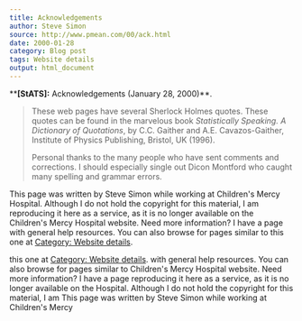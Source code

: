 ```yaml
---
title: Acknowledgements
author: Steve Simon
source: http://www.pmean.com/00/ack.html
date: 2000-01-28
category: Blog post
tags: Website details
output: html_document
---
```

****[StATS]:** Acknowledgements (January 28,
2000)**.

> These web pages have several Sherlock Holmes quotes. These quotes can
> be found in the marvelous book *Statistically Speaking. A Dictionary
> of Quotations*, by C.C. Gaither and A.E. Cavazos-Gaither, Institute of
> Physics Publishing, Bristol, UK (1996).
>
> Personal thanks to the many people who have sent comments and
> corrections. I should especially single out Dicon Montford who caught
> many spelling and grammar errors.

This page was written by Steve Simon while working at Children's Mercy
Hospital. Although I do not hold the copyright for this material, I am
reproducing it here as a service, as it is no longer available on the
Children's Mercy Hospital website. Need more information? I have a page
with general help resources. You can also browse for pages similar to
this one at [Category: Website details](../category/WebsiteDetails.asp).
<!---More--->
this one at [Category: Website details](../category/WebsiteDetails.asp).
with general help resources. You can also browse for pages similar to
Children's Mercy Hospital website. Need more information? I have a page
reproducing it here as a service, as it is no longer available on the
Hospital. Although I do not hold the copyright for this material, I am
This page was written by Steve Simon while working at Children's Mercy

<!---Do not use
****[StATS]:** Acknowledgements (January 28,
This page was written by Steve Simon while working at Children's Mercy
Hospital. Although I do not hold the copyright for this material, I am
reproducing it here as a service, as it is no longer available on the
Children's Mercy Hospital website. Need more information? I have a page
with general help resources. You can also browse for pages similar to
this one at [Category: Website details](../category/WebsiteDetails.asp).
--->

